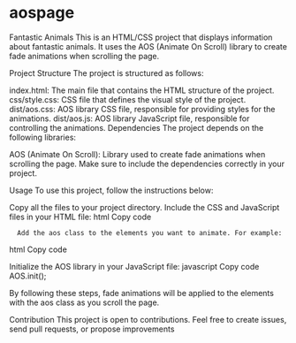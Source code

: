 # aospage

Fantastic Animals
This is an HTML/CSS project that displays information about fantastic animals. It uses the AOS (Animate On Scroll) library to create fade animations when scrolling the page.

Project Structure
The project is structured as follows:

index.html: The main file that contains the HTML structure of the project.
css/style.css: CSS file that defines the visual style of the project.
dist/aos.css: AOS library CSS file, responsible for providing styles for the animations.
dist/aos.js: AOS library JavaScript file, responsible for controlling the animations.
Dependencies
The project depends on the following libraries:

AOS (Animate On Scroll): Library used to create fade animations when scrolling the page.
Make sure to include the dependencies correctly in your project.

Usage
To use this project, follow the instructions below:

Copy all the files to your project directory.
Include the CSS and JavaScript files in your HTML file:
html
Copy code
<link rel="stylesheet" type="text/css" href="css/style.css"
      
      Add the aos class to the elements you want to animate. For example:
html
Copy code
<nav class="menu" data-aos="fade-down">
  <!-- Menu content -->
</nav>
<section class="grid-section animais" id="animais" data-aos="fade-up" data-aos-duration="3000">
  <!-- Section content -->
</section>

Initialize the AOS library in your JavaScript file:
javascript
Copy code
AOS.init();

By following these steps, fade animations will be applied to the elements with the aos class as you scroll the page.

Contribution
This project is open to contributions. Feel free to create issues, send pull requests, or propose improvements
